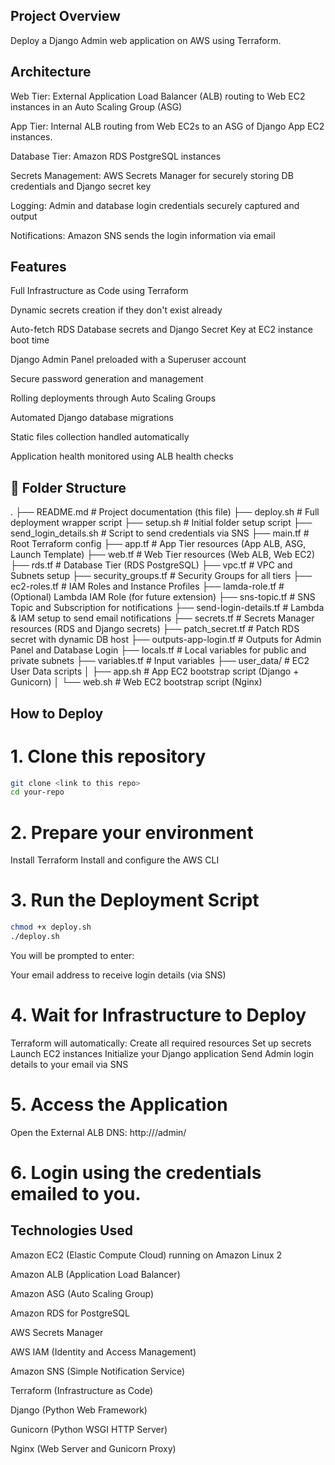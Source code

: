 ## **Project Overview**
Deploy a Django Admin web application on AWS using Terraform.

## **Architecture**
Web Tier: External Application Load Balancer (ALB) routing to Web EC2 instances in an Auto Scaling Group (ASG)

App Tier: Internal ALB routing from Web EC2s to an ASG of Django App EC2 instances.

Database Tier: Amazon RDS PostgreSQL instances

Secrets Management: AWS Secrets Manager for securely storing DB credentials and Django secret key

Logging: Admin and database login credentials securely captured and output

Notifications: Amazon SNS sends the login information via email

## **Features**
Full Infrastructure as Code using Terraform

Dynamic secrets creation if they don't exist already

Auto-fetch RDS Database secrets and Django Secret Key at EC2 instance boot time

Django Admin Panel preloaded with a Superuser account

Secure password generation and management

Rolling deployments through Auto Scaling Groups

Automated Django database migrations

Static files collection handled automatically

Application health monitored using ALB health checks


## 📁 **Folder Structure**
.
├── README.md                    # Project documentation (this file)
├── deploy.sh                     # Full deployment wrapper script
├── setup.sh                      # Initial folder setup script
├── send_login_details.sh         # Script to send credentials via SNS
├── main.tf                       # Root Terraform config
├── app.tf                        # App Tier resources (App ALB, ASG, Launch Template)
├── web.tf                        # Web Tier resources (Web ALB, Web EC2)
├── rds.tf                        # Database Tier (RDS PostgreSQL)
├── vpc.tf                        # VPC and Subnets setup
├── security_groups.tf            # Security Groups for all tiers
├── ec2-roles.tf                  # IAM Roles and Instance Profiles
├── lamda-role.tf                 # (Optional) Lambda IAM Role (for future extension)
├── sns-topic.tf                  # SNS Topic and Subscription for notifications
├── send-login-details.tf         # Lambda & IAM setup to send email notifications
├── secrets.tf                    # Secrets Manager resources (RDS and Django secrets)
├── patch_secret.tf               # Patch RDS secret with dynamic DB host
├── outputs-app-login.tf          # Outputs for Admin Panel and Database Login
├── locals.tf                     # Local variables for public and private subnets
├── variables.tf                  # Input variables
├── user_data/                    # EC2 User Data scripts
│   ├── app.sh                    # App EC2 bootstrap script (Django + Gunicorn)
│   └── web.sh                    # Web EC2 bootstrap script (Nginx)


## **How to Deploy**

# 1. Clone this repository

```bash
git clone <link to this repo>
cd your-repo
```

# 2. Prepare your environment

Install Terraform
Install and configure the AWS CLI

# 3. Run the Deployment Script

```bash
chmod +x deploy.sh
./deploy.sh
```

You will be prompted to enter:

Your email address to receive login details (via SNS)

# 4. Wait for Infrastructure to Deploy

Terraform will automatically:
    Create all required resources
    Set up secrets
    Launch EC2 instances
    Initialize your Django application
    Send Admin login details to your email via SNS

# 5. Access the Application

Open the External ALB DNS:
http://<external-alb-dns>/admin/

# 6. Login using the credentials emailed to you.


## **Technologies Used**

Amazon EC2 (Elastic Compute Cloud) running on Amazon Linux 2

Amazon ALB (Application Load Balancer)

Amazon ASG (Auto Scaling Group)

Amazon RDS for PostgreSQL

AWS Secrets Manager

AWS IAM (Identity and Access Management)

Amazon SNS (Simple Notification Service)

Terraform (Infrastructure as Code)

Django (Python Web Framework)

Gunicorn (Python WSGI HTTP Server)

Nginx (Web Server and Gunicorn Proxy)
